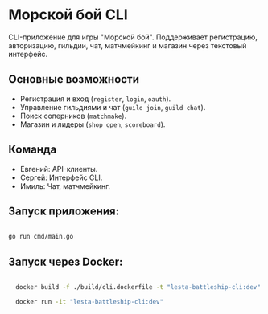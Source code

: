 # Морской бой CLI

CLI-приложение для игры "Морской бой". Поддерживает регистрацию, авторизацию, гильдии, чат, матчмейкинг и магазин через текстовый интерфейс.

## Основные возможности

- Регистрация и вход (`register`, `login`, `oauth`).
- Управление гильдиями и чат (`guild join`, `guild chat`).
- Поиск соперников (`matchmake`).
- Магазин и лидеры (`shop open`, `scoreboard`).

## Команда

- Евгений: API-клиенты.
- Сергей: Интерфейс CLI.
- Имиль: Чат, матчмейкинг.

## Запуск приложения:

```bash

go run cmd/main.go

```

## Запуск через Docker:

```bash

  docker build -f ./build/cli.dockerfile -t "lesta-battleship-cli:dev" .

  docker run -it "lesta-battleship-cli:dev"
```